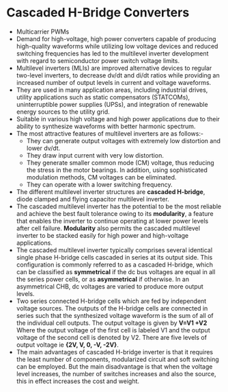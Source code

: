 # Cascaded H-Bridge Converters
* Multicarrier PWMs
* Demand for high-voltage, high power converters capable of producing high-quality waveforms while utilizing low voltage devices and reduced switching frequencies has led to the multilevel inverter development with regard to semiconductor power switch voltage limits.
* Multilevel inverters (MLIs) are improved alternative devices to regular two-level inverters, to decrease dv/dt and di/dt ratios while providing an increased number of output levels in current and voltage waveforms.
* They are used in many application areas, including industrial drives, utility applications such as static compensators (STATCOMs), uninterruptible power supplies (UPSs), and integration of renewable energy sources to the utility grid.
* Suitable in various high voltage and high power applications due to their ability to synthesize waveforms with better harmonic spectrum.
* The most attractive features of multilevel inverters are as follows:-
  * They can generate output voltages with extremely low distortion and lower dv/dt.
  * They draw input current with very low distortion.
  * They generate smaller common mode (CM) voltage, thus reducing the stress in the motor bearings. In addition, using sophisticated modulation methods, CM voltages can be eliminated.
  * They can operate with a lower switching frequency.
* The different multilevel inverter structures are **cascaded H-bridge**, diode clamped and flying capacitor multilevel inverter.
* The cascaded multilevel inverter has the potential to be the most reliable and achieve the best fault tolerance owing to its **modularity**, a feature that enables the inverter to continue operating at lower power levels after cell failure. **Modularity** also permits the cascaded multilevel inverter to be stacked easily for high power and high-voltage applications.
* The cascaded multilevel inverter typically comprises several identical single phase H-bridge cells cascaded in series at its output side. This configuration is commonly referred to as a cascaded H-bridge, which can be classified as **symmetrical** if the dc bus voltages are equal in all the series power cells, or as **asymmetrical** if otherwise. In an asymmetrical CHB, dc voltages are varied to produce more output levels.
* Two series connected H-bridge cells which are fed by independent voltage sources. The outputs of the H-bridge cells are connected in series such that the synthesized voltage waveform is the sum of all of the individual cell outputs. The output voltage is given by **V=V1 +V2** Where the output voltage of the first cell is labeled V1 and the output voltage of the second cell is denoted by V2. There are five levels of output voltage ie **{2V, V, 0, -V, -2V}**.
* The main advantages of cascaded H-bridge inverter is that it requires the least number of components, modularized circuit and soft switching can be employed. But the main disadvantage is that when the voltage level increases, the number of switches increases and also the source, this in effect increases the cost and weight.
